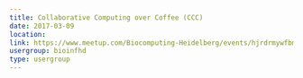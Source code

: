 ```yaml
---
title: Collaborative Computing over Coffee (CCC)
date: 2017-03-09
location: 
link: https://www.meetup.com/Biocomputing-Heidelberg/events/hjrdrmywfbmb/
usergroup: bioinfhd
type: usergroup
---
```

